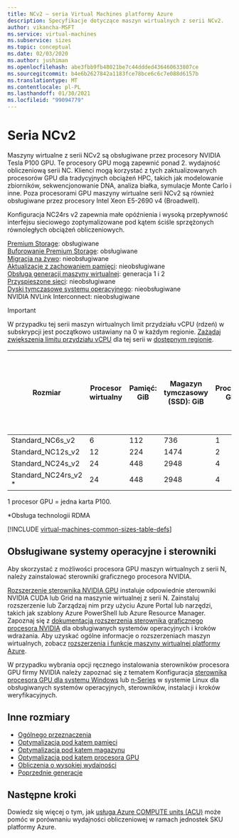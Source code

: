 ```yaml
---
title: NCv2 — seria Virtual Machines platformy Azure
description: Specyfikacje dotyczące maszyn wirtualnych z serii NCv2.
author: vikancha-MSFT
ms.service: virtual-machines
ms.subservice: sizes
ms.topic: conceptual
ms.date: 02/03/2020
ms.author: jushiman
ms.openlocfilehash: abe3fbb9fb48021be7c44ddded436460633807ce
ms.sourcegitcommit: b4e6b2627842a1183fce78bce6c6c7e088d6157b
ms.translationtype: MT
ms.contentlocale: pl-PL
ms.lasthandoff: 01/30/2021
ms.locfileid: "99094779"
---
```

# <a name="ncv2-series"></a>Seria NCv2

Maszyny wirtualne z serii NCv2 są obsługiwane przez procesory NVIDIA Tesla P100 GPU. Te procesory GPU mogą zapewnić ponad 2. wydajność obliczeniową serii NC. Klienci mogą korzystać z tych zaktualizowanych procesorów GPU dla tradycyjnych obciążeń HPC, takich jak modelowanie zbiorników, sekwencjonowanie DNA, analiza białka, symulacje Monte Carlo i inne. Poza procesorami GPU maszyny wirtualne serii NCv2 są również obsługiwane przez procesory Intel Xeon E5-2690 v4 (Broadwell).

Konfiguracja NC24rs v2 zapewnia małe opóźnienia i wysoką przepływność interfejsu sieciowego zoptymalizowane pod kątem ściśle sprzężonych równoległych obciążeń obliczeniowych.

[Premium Storage](premium-storage-performance.md): obsługiwane<br>
[Buforowanie Premium Storage](premium-storage-performance.md): obsługiwane<br>
[Migracja na żywo](maintenance-and-updates.md): nieobsługiwane<br>
[Aktualizacje z zachowaniem pamięci](maintenance-and-updates.md): nieobsługiwane<br>
[Obsługa generacji maszyny wirtualnej](generation-2.md): generacja 1 i 2<br>
[Przyspieszone sieci](../virtual-network/create-vm-accelerated-networking-cli.md): nieobsługiwane<br>
[Dyski tymczasowe systemu operacyjnego](ephemeral-os-disks.md): nieobsługiwane <br>
NVIDIA NVLink Interconnect: nieobsługiwane

> [!IMPORTANT]
> W przypadku tej serii maszyn wirtualnych limit przydziału vCPU (rdzeń) w subskrypcji jest początkowo ustawiany na 0 w każdym regionie. [Zażądaj zwiększenia limitu przydziału vCPU](../azure-portal/supportability/resource-manager-core-quotas-request.md) dla tej serii w [dostępnym regionie](https://azure.microsoft.com/regions/services/).
>
| Rozmiar | Procesor wirtualny | Pamięć: GiB | Magazyn tymczasowy (SSD): GiB | Procesory GPU | Pamięć procesora GPU: GiB | Maks. liczba dysków danych | Maksymalna przepływność dysku w pamięci podręcznej: liczba operacji we/wy na sekundę | Maksymalna liczba kart sieciowych |
|---|---|---|---|---|---|---|---|---|
| Standard_NC6s_v2    | 6  | 112 | 736  | 1 | 16 | 12 | 20000/200 | 4 |
| Standard_NC12s_v2   | 12 | 224 | 1474 | 2 | 32 | 24 | 40000/400 | 8 |
| Standard_NC24s_v2   | 24 | 448 | 2948 | 4 | 64 | 32 | 80000/800 | 8 |
| Standard_NC24rs_v2 * | 24 | 448 | 2948 | 4 | 64 | 32 | 80000/800 | 8 |

1 procesor GPU = jedna karta P100.

*Obsługa technologii RDMA

[!INCLUDE [virtual-machines-common-sizes-table-defs](../../includes/virtual-machines-common-sizes-table-defs.md)]

## <a name="supported-operating-systems-and-drivers"></a>Obsługiwane systemy operacyjne i sterowniki

Aby skorzystać z możliwości procesora GPU maszyn wirtualnych z serii N, należy zainstalować sterowniki graficznego procesora NVIDIA.

[Rozszerzenie sterownika NVIDIA GPU](./extensions/hpccompute-gpu-windows.md) instaluje odpowiednie sterowniki NVIDIA CUDA lub Grid na maszynie wirtualnej z serii N. Zainstaluj rozszerzenie lub Zarządzaj nim przy użyciu Azure Portal lub narzędzi, takich jak szablony Azure PowerShell lub Azure Resource Manager. Zapoznaj się z [dokumentacją rozszerzenia sterownika graficznego procesora NVIDIA](./extensions/hpccompute-gpu-windows.md) dla obsługiwanych systemów operacyjnych i kroków wdrażania. Aby uzyskać ogólne informacje o rozszerzeniach maszyn wirtualnych, zobacz [rozszerzenia i funkcje maszyny wirtualnej platformy Azure](./extensions/overview.md).

W przypadku wybrania opcji ręcznego instalowania sterowników procesora GPU firmy NVIDIA należy zapoznać się z tematem Konfiguracja [sterownika procesora GPU dla systemu Windows](./windows/n-series-driver-setup.md) lub [n-Series](./linux/n-series-driver-setup.md) w systemie Linux dla obsługiwanych systemów operacyjnych, sterowników, instalacji i kroków weryfikacyjnych.

## <a name="other-sizes"></a>Inne rozmiary

- [Ogólnego przeznaczenia](sizes-general.md)
- [Optymalizacja pod kątem pamięci](sizes-memory.md)
- [Optymalizacja pod kątem magazynu](sizes-storage.md)
- [Optymalizacja pod kątem procesora GPU](sizes-gpu.md)
- [Obliczenia o wysokiej wydajności](sizes-hpc.md)
- [Poprzednie generacje](sizes-previous-gen.md)

## <a name="next-steps"></a>Następne kroki

Dowiedz się więcej o tym, jak [usługa Azure COMPUTE units (ACU)](acu.md) może pomóc w porównaniu wydajności obliczeniowej w ramach jednostek SKU platformy Azure.
